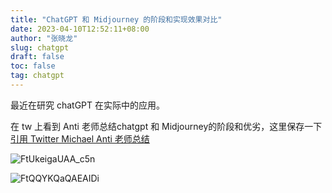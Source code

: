 ```yaml
---
title: "ChatGPT 和 Midjourney 的阶段和实现效果对比"
date: 2023-04-10T12:52:11+08:00
author: "张晓龙"
slug: chatgpt
draft: false
toc: false
tag: chatgpt
---
```


最近在研究 chatGPT 在实际中的应用。

在 tw 上看到 Anti 老师总结chatgpt 和 Midjourney的阶段和优劣，这里保存一下
[引用 Twitter Michael Anti 老师总结](https://twitter.com/mranti/status/1645261366733963264?s=20)

![FtUkeigaUAA_c5n](https://bed-image.oss-cn-beijing.aliyuncs.com/techwhims/ftukeigauaac5n.jpeg?x-oss-process=style/origin)

![FtQQYKQaQAEAIDi](https://bed-image.oss-cn-beijing.aliyuncs.com/techwhims/ftqqykqaqaeaidi.jpeg?x-oss-process=style/origin)



